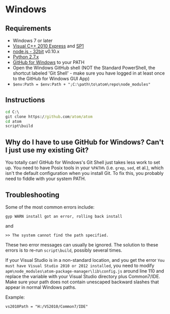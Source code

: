 # Windows

## Requirements

  * Windows 7 or later
  * [Visual C++ 2010 Express](http://www.visualstudio.com/en-us/downloads/download-visual-studio-vs#DownloadFamilies_4) and [SP1](http://www.microsoft.com/en-us/download/details.aspx?id=23691)
  * [node.js - 32bit](http://nodejs.org/download/) v0.10.x
  * [Python 2.7.x](http://www.python.org/download/)
  * [GitHub for Windows](http://windows.github.com/)
    to your PATH
  * Open the Windows GitHub shell (NOT the Standard PowerShell, the shortcut labeled 'Git Shell' - make sure you have logged in at least once to the GitHub for Windows GUI App)
  * `$env:Path = $env:Path + ";C:\path\to\atom\repo\node_modules"`

## Instructions

  ```bat
  cd C:\
  git clone https://github.com/atom/atom
  cd atom
  script\build
  ```

## Why do I have to use GitHub for Windows? Can't I just use my existing Git?

You totally can! GitHub for Windows's Git Shell just takes less work to set up. You need to have Posix tools in your `%PATH%` (i.e. `grep`, `sed`, et al.), which isn't the default configuration when you install Git. To fix this, you probably need to fiddle with your system PATH.

## Troubleshooting

Some of the most common errors include:

    gyp WARN install got an error, rolling back install
and

    >> The system cannot find the path specified.

These two error messages can usually be ignored. The solution to these errors is to re-run `script\build`, possibly several times.

If your Visual Studio is in a non-standard location, and you get the error `You must have Visual Studio 2010 or 2012 installed`, you need to modify `apm\node_modules\atom-package-manager\lib\config.js` around line 110 and replace the variable with your Visual Studio directory plus Common7/IDE. Make sure your path does not contain unescaped backward slashes that appear in normal Windows paths.

Example:

    vs2010Path = "H:/VS2010/Common7/IDE"
